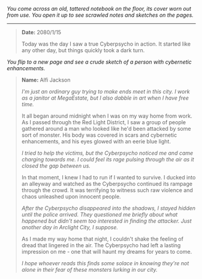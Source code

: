 *You come across an old, tattered notebook on the floor, its cover worn out from use. You open it up to see scrawled notes and sketches on the pages.*

---

> **Date:** 2080/1/15
> 
> Today was the day I saw a true Cyberpsycho in action. It started like any other day, but things quickly took a dark turn.

*You flip to a new page and see a crude sketch of a person with cybernetic enhancements.*

> **Name:** Alfi Jackson
> 
> *I'm just an ordinary guy trying to make ends meet in this city. I work as a janitor at MegaEstate, but I also dabble in art when I have free time.*
> 
> It all began around midnight when I was on my way home from work. As I passed through the Red Light District, I saw a group of people gathered around a man who looked like he'd been attacked by some sort of monster. His body was covered in scars and cybernetic enhancements, and his eyes glowed with an eerie blue light.
> 
> *I tried to help the victims, but the Cyberpsycho noticed me and came charging towards me. I could feel its rage pulsing through the air as it closed the gap between us.*
> 
> In that moment, I knew I had to run if I wanted to survive. I ducked into an alleyway and watched as the Cyberpsycho continued its rampage through the crowd. It was terrifying to witness such raw violence and chaos unleashed upon innocent people.
> 
> *After the Cyberpsycho disappeared into the shadows, I stayed hidden until the police arrived. They questioned me briefly about what happened but didn't seem too interested in finding the attacker. Just another day in Arclight City, I suppose.*
> 
> As I made my way home that night, I couldn't shake the feeling of dread that lingered in the air. The Cyberpsycho had left a lasting impression on me - one that will haunt my dreams for years to come.
> 
> *I hope whoever reads this finds some solace in knowing they're not alone in their fear of these monsters lurking in our city.*